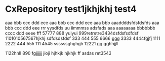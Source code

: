 # CxRepository test1jkhjkhj test4
aaa bbb ccc ddd eee
aaa bbb ccc ddd eee
aaa bbb
aaaddddsfdsfdsfds
aaa bbb ccc ddd eee rrr yysdfds uu iimmmss
adsfads
aaa aaaaaaaa bbbbbbb cccc ddd eeee fff 57777 888  yuiyui 999retretre3434dsfdsfsdfdsf
1101010567567hjkhj
sdfdsdsfdsf
333 444 555 6666 ggg
3333 4444fgjfj
1111 2222
444 555
111 4545
ssssssghghgh
12221
gg
gghhjjll

1122hhll
890
fgjjjjjj
jioji
hjhkjk
hjkhjk
ff
asdas
ret3543
